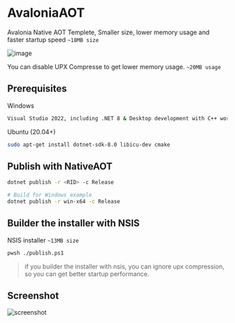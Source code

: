 # AvaloniaAOT

Avalonia Native AOT Templete, Smaller size, lower memory usage and faster startup speed `~18MB size`

![image](https://user-images.githubusercontent.com/32838371/221381097-886b1a7b-4b77-42fe-8644-12fde7c48b9d.png)

You can disable UPX Compresse to get lower memory usage. `~20MB usage`

## Prerequisites

Windows

```bash
Visual Studio 2022, including .NET 8 & Desktop development with C++ workload.
```

Ubuntu (20.04+)

```bash
sudo apt-get install dotnet-sdk-8.0 libicu-dev cmake
```

## Publish with NativeAOT

```bash
dotnet publish -r <RID> -c Release

# Build for Windows example
dotnet publish -r win-x64 -c Release
```

## Builder the installer with NSIS

NSIS installer `~13MB size`

```bash
pwsh ./publish.ps1
```

> if you builder the installer with nsis, you can ignore upx compression, so you can get better startup performance.

## Screenshot

![screenshot](https://user-images.githubusercontent.com/32838371/206871289-5cc1bd68-3c97-437b-affc-2757e65204a4.png)
